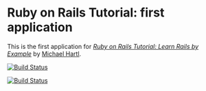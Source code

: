 # Ruby on Rails Tutorial: first application

This is the first application for [*Ruby on Rails Tutorial:
Learn Rails by Example*](http://railstutorial.org/)
by [Michael Hartl](http://michaelhartl.com/).

[![Build Status](https://travis-ci.org/jasnow/rt_first_app.png)](https://travis-ci.org/jasnow/rt_first_app)

[![Build Status](https://gemnasium.com/jasnow/rt_first_app?travis)](https://gemnasium.com/jasnow/rt_first_app.png?travis)
